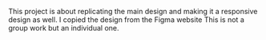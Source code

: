 This project is about replicating the main design and making it a responsive design as well.
I copied the design from the Figma website
This is not a group work but an individual one.
